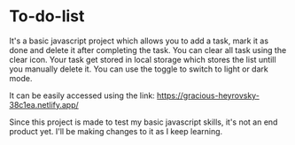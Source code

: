 # To-do-list

It's a basic javascript project which allows you to add a task, mark it as done and delete it after completing the task. You can clear all task using the clear icon.
Your task get stored in local storage which stores the list untill you manually delete it.
You can use the toggle to switch to light or dark mode.


It can be easily accessed using the link:
https://gracious-heyrovsky-38c1ea.netlify.app/

Since this project is made to test my basic  javascript skills, it's not an end product yet.
I'll be making changes to it as I keep learning.
